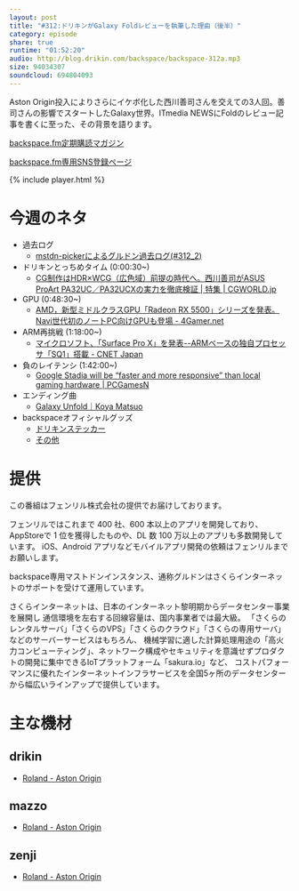 ```yaml
---
layout: post
title: "#312:ドリキンがGalaxy Foldレビューを執筆した理由（後半）"
category: episode
share: true
runtime: "01:52:20"
audio: http://blog.drikin.com/backspace/backspace-312a.mp3
size: 94034307
soundcloud: 694804093
---
```


Aston Origin投入によりさらにイケボ化した西川善司さんを交えての3人回。善司さんの影響でスタートしたGalaxy世界。ITmedia NEWSにFoldのレビュー記事を書くに至った、その背景を語ります。

[backspace.fm定期購読マガジン](https://note.mu/drikin/m/m55ec296b7655)

[backspace.fm専用SNS登録ページ](https://mstdn.guru/invite/3WVHpSMr)

{% include player.html %}


# 今週のネタ
* 過去ログ
  * [mstdn-pickerによるグルドン過去ログ(#312_2)](https://rbtnn.github.io/mstdn-picker/?instance=mstdn.guru&since_id=102947900487963962&max_id=102948355709459560)
* ドリキンとっちめタイム (0:00:30~)
  * [CG制作はHDR×WCG（広色域）前提の時代へ。西川善司がASUS ProArt PA32UC／PA32UCXの実力を徹底検証 | 特集 | CGWORLD.jp](https://cgworld.jp/feature/201910-asus-pa32uc.html)
* GPU (0:48:30~)
  * [AMD，新型ミドルクラスGPU「Radeon RX 5500」シリーズを発表。Navi世代初のノートPC向けGPUも登場 - 4Gamer.net](https://www.4gamer.net/games/337/G033715/20191004018/)
* ARM再挑戦 (1:18:00~)
  * [マイクロソフト、「Surface Pro X」を発表--ARMベースの独自プロセッサ「SQ1」搭載 - CNET Japan](https://japan.cnet.com/article/35143451/)
* 負のレイテンシ (1:42:00~)
  * [Google Stadia will be “faster and more responsive” than local gaming hardware | PCGamesN](https://www.pcgamesn.com/stadia/negative-latency-prediction)
* エンディング曲
  * [Galaxy Unfold｜Koya Matsuo](https://note.mu/mazzo/n/n4dcaadea8da9)
* backspaceオフィシャルグッズ
  * [ドリキンステッカー](https://backspace.thebase.in/)
  * [その他](https://www.zazzle.co.jp/s/backspace+%E3%82%AE%E3%83%95%E3%83%88)

# 提供

この番組はフェンリル株式会社の提供でお届けしております。

フェンリルではこれまで 400 社、600 本以上のアプリを開発しており、AppStoreで 1 位を獲得したものや、DL 数 100 万以上のアプリも多数開発しています。
iOS、Android アプリなどモバイルアプリ開発の依頼はフェンリルまでお願いします。

backspace専用マストドンインスタンス、通称グルドンはさくらインターネットのサポートを受けて運用しています。

さくらインターネットは、日本のインターネット黎明期からデータセンター事業を展開し
通信環境を左右する回線容量は、国内事業者では最大級。
「さくらのレンタルサーバ」「さくらのVPS」「さくらのクラウド」「さくらの専用サーバ」などのサーバーサービスはもちろん、
機械学習に適した計算処理用途の「高火力コンピューティング」、ネットワーク構成やセキュリティを意識せずプロダクトの開発に集中できるIoTプラットフォーム「sakura.io」など、
コストパフォーマンスに優れたインターネットインフラサービスを全国5ヶ所のデータセンターから幅広いラインアップで提供しています。

# 主な機材

## drikin
* [Roland - Aston Origin](http://amzn.asia/1OwAZ0w)

## mazzo
* [Roland - Aston Origin](http://amzn.asia/1OwAZ0w)

## zenji
* [Roland - Aston Origin](http://amzn.asia/1OwAZ0w)

